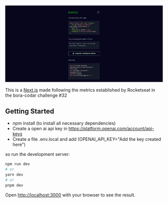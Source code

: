 ![](./screenshot.png)

This is a [Next.js](https://nextjs.org/) made following the metrics established by Rocketseat in the bora-codar challenge #32

## Getting Started

- npm install (to install all necessary dependencies)
- Create a open ai api key in https://platform.openai.com/account/api-keys
- Create a file .env.local and add (OPENAI_API_KEY="Add the key created here")

so run the development server:

```bash
npm run dev
# or
yarn dev
# or
pnpm dev
```

Open [http://localhost:3000](http://localhost:3000) with your browser to see the result.

